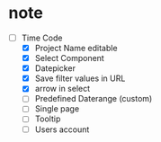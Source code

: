 # note
- [ ] Time Code
  - [x] Project Name editable
  - [x] Select Component
  - [x] Datepicker
  - [x] Save filter values in URL
  - [x] arrow in select
  - [ ] Predefined Daterange (custom)
  - [ ] Single page
  - [ ] Tooltip
  - [ ] Users account